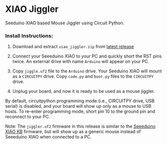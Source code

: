 # XIAO Jiggler

Seeduino XIAO based Mouse Jiggler using Circuit Python.

### Install Instructions:
1. Download and extract `xiao_jiggler.zip` from [latest release](https://github.com/akhilharihar/xiao_jiggler/releases/latest)

2. Connect your Seeeduino XIAO to your PC and quickly short the RST pins twice. An external drive with name `Arduino` will appear on your PC.

3. Copy `jiggle.uf2` file to the `Arduino` drive. Your Seeduino XIAO will mount as a `CIRCUITPY` drive. Copy `code.py` and `boot.py` files to the `CIRCUITPY` drive.

3.  Unplug your board, and now it is ready to be used as a mouse jiggler.

By default, circuitpython programming mode (i.e., CIRCUITPY drive, USB serial) is disabled, and your board will show up only as a mouse to USB hosts. To re-enter programming mode, short pin 10 to the ground pin and reconnect to your PC.


Note: The `jiggler.uf2` firmware in this release is similar to the [Seeeduino XIAO KB](https://circuitpython.org/board/seeeduino_xiao_kb/) firmware, but will show up as a generic mouse instead of Seeeduino XIAO when connected to a PC.